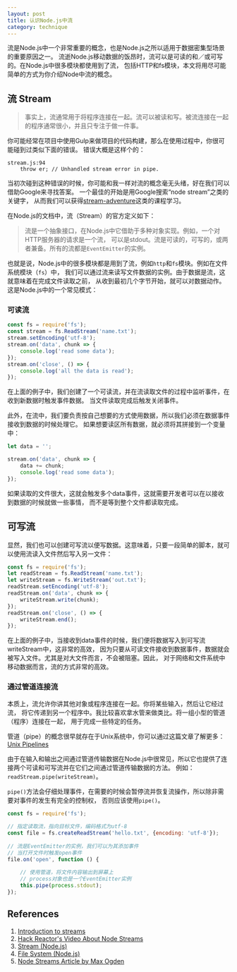 ```yaml
---
layout: post
title: 认识Node.js中流
category: technique
---
```


流是Node.js中一个非常重要的概念，也是Node.js之所以适用于数据密集型场景的重要原因之一。
流逝Node.js移动数据的饭昂时，流可以是可读的和／或可写的。在Node.js中很多模块都使用到了流，
包括HTTP和fs模块，本文将用尽可能简单的方式为你介绍Node中流的概念。

<!--more-->

## 流 Stream

> 事实上，流通常用于将程序连接在一起。流可以被读和写。被流连接在一起的程序通常很小，并且只专注于做一件事。

你可能经常在项目中使用Gulp来做项目的代码构建，那么在使用过程中，你很可能碰到过类似下面的错误。
错误大概是这样个的：

	stream.js:94
		throw er; // Unhandled stream error in pipe.
		
当初次碰到这种错误的时候，你可能和我一样对流的概念毫无头绪，好在我们可以借助Google来寻找答案。
一个最佳的开始是用Google搜索“node stream”之类的关键字，
从而我们可以获得[stream-adventure](https://github.com/substack/stream-adventure)这类的课程学习。

在Node.js的文档中，流（Stream）的官方定义如下：

> 流是一个抽象接口，在Node.js中它借助于多种对象实现。例如，一个对HTTP服务器的请求是一个流，
可以是stdout。流是可读的，可写的，或两者兼备。所有的流都是`EventEmitter`的实例。

也就是说，Node.js中的很多模块都是用到了流，例如`http`和`fs`模块。例如在文件系统模块（`fs`）中，
我们可以通过流来读写文件数据的实例。由于数据是流，这就意味着在完成文件读取之前，
从收到最初几个字节开始，就可以对数据动作。这是Node.js中的一个常见模式：

### 可读流

```javascript
const fs = require('fs');
const stream = fs.ReadStream('name.txt');
stream.setEncoding('utf-8');
stream.on('data', chunk => {
	console.log('read some data');
});
stream.on('close', () => {
	console.log('all the data is read');
});
```

在上面的例子中，我们创建了一个可读流，并在流读取文件的过程中监听事件，在收到新数据时触发事件数据。
当文件读取完成后触发关闭事件。

此外，在流中，我们要负责按自己想要的方式使用数据，所以我们必须在数据事件接收到数据的时候处理它。
如果想要读区所有数据，就必须将其拼接到一个变量中：

```javascript
let data = '';

stream.on('data', chunk => {
	data += chunk;
	console.log('read some data');
});
```

如果读取的文件很大，这就会触发多个data事件，这就需要开发者可以在以接收到数据的时候就做一些事情，
而不是等到整个文件都读取完成。

## 可写流

显然，我们也可以创建可写流以便写数据。这意味着，只要一段简单的脚本，就可以使用流读入文件然后写入另一文件：

```javascript
const fs = require('fs');
let readStream = fs.ReadStream('name.txt');
let writeStream = fs.WriteStream('out.txt');
readStream.setEncoding('utf-8');
readStream.on('data', chunk => {
	writeStream.write(chunk);
});
readStream.on('close', () => {
	writeStream.end();
});
```

在上面的例子中，当接收到data事件的时候，我们便将数据写入到可写流writeStream中，这非常的高效，
因为只要从可读文件接收到数据事件，数据就会被写入文件。尤其是对大文件而言，不会被阻塞。因此，
对于网络和文件系统中移动数据而言，流的方式非常的高效。

### 通过管道连接流

本质上，流允许你讲其他对象或程序连接在一起。你将某些输入，然后让它经过流，
将它传递到另一个程序中。我比较喜欢拿水管来做类比。将一组小型的管道（程序）连接在一起，
用于完成一些特定的任务。

管道（pipe）的概念很早就存在于Unix系统中，你可以通过这篇文章了解更多：[Unix Pipelines](https://en.wikipedia.org/wiki/Pipeline_(Unix))

由于在输入和输出之间通过管道传输数据在Node.js中很常见，所以它也提供了连接两个可读和可写流并在它们之间通过管道传输数据的方法。
例如：`readStream.pipe(writeStream)`。

`pipe()`方法会仔细处理事件，在需要的时候会暂停流并恢复流操作，所以除非需要对事件的发生有完全的控制权，
否则应该使用`pipe()`。

```javascript
const fs = require('fs');
	
// 指定读取流，指向目标文件，编码格式为utf-8
const file = fs.createReadStream('hello.txt', {encoding: 'utf-8'});
	
// 流是EventEmitter的实例，我们可以为其添加事件
// 当打开文件时触发open事件
file.on('open', function () {
		
	// 使用管道，将文件内容输出到屏幕上
	// process对象也是一个EventEmitter实例
	this.pipe(process.stdout);
});
```

## References

1. [Introduction to streams](http://www.sitepoint.com/introduction-to-streams/)
1. [Hack Reactor's Video About Node Streams](https://www.youtube.com/watch?v=OeqnIuTMod4)
2. [Stream (Node.js)](https://nodejs.org/api/stream.html)
3. [File System (Node.js)](https://nodejs.org/api/fs.html)
4. [Node Streams Article by Max Ogden](http://maxogden.com/node-streams.html)